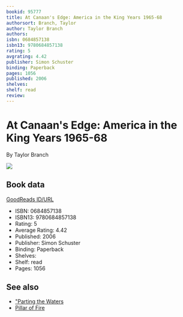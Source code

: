 ```yaml
---
bookid: 95777
title: At Canaan's Edge: America in the King Years 1965-68
authorsort: Branch, Taylor
author: Taylor Branch
authors: 
isbn: 0684857138
isbn13: 9780684857138
rating: 5
avgrating: 4.42
publisher: Simon Schuster
binding: Paperback
pages: 1056
published: 2006
shelves: 
shelf: read
review: 
---
```


# At Canaan's Edge: America in the King Years 1965-68

By Taylor Branch

![](../../1348640378l/95777.jpg)

## Book data

[GoodReads ID/URL](https://www.goodreads.com/book/show/95777)

- ISBN: 0684857138
- ISBN13: 9780684857138
- Rating: 5
- Average Rating: 4.42
- Published: 2006
- Publisher: Simon Schuster
- Binding: Paperback
- Shelves: 
- Shelf: read
- Pages: 1056


## See also

- ["Parting the Waters](Parting_the_Waters-_America_in_the_King_Years__1954-63.md)
- [Pillar of Fire](Pillar_of_Fire-_America_in_the_King_Years_1963-65.md)
